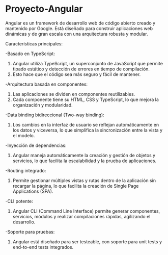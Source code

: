 # Proyecto-Angular
Angular es un framework de desarrollo web de código abierto creado y mantenido por Google. Está diseñado para construir aplicaciones web dinámicas y de gran escala con una arquitectura robusta y modular.

Características principales:

-Basado en TypeScript:

1. Angular utiliza TypeScript, un superconjunto de JavaScript que permite tipado estático y detección de errores en tiempo de compilación.
2. Esto hace que el código sea más seguro y fácil de mantener.

-Arquitectura basada en componentes:

1. Las aplicaciones se dividen en componentes reutilizables.
2. Cada componente tiene su HTML, CSS y TypeScript, lo que mejora la organización y modularidad.

-Data binding bidireccional (Two-way binding):

1. Los cambios en la interfaz de usuario se reflejan automáticamente en los datos y viceversa, lo que simplifica la sincronización entre la vista y el modelo.

-Inyección de dependencias:

1. Angular maneja automáticamente la creación y gestión de objetos y servicios, lo que facilita la escalabilidad y la prueba de aplicaciones.

-Routing integrado:

1. Permite gestionar múltiples vistas y rutas dentro de la aplicación sin recargar la página, lo que facilita la creación de Single Page Applications (SPA).

-CLI potente:

1. Angular CLI (Command Line Interface) permite generar componentes, servicios, módulos y realizar compilaciones rápidas, agilizando el desarrollo.

-Soporte para pruebas:

1. Angular está diseñado para ser testeable, con soporte para unit tests y end-to-end tests integrados.
